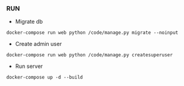 ### RUN 

- Migrate db

```docker-compose run web python /code/manage.py migrate --noinput```
- Create admin user

```docker-compose run web python /code/manage.py createsuperuser```

- Run server

```docker-compose up -d --build```